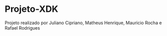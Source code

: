 # Projeto-XDK
Projeto realizado por Juliano Cipriano, Matheus Henrique, Mauricio Rocha e Rafael Rodrigues
